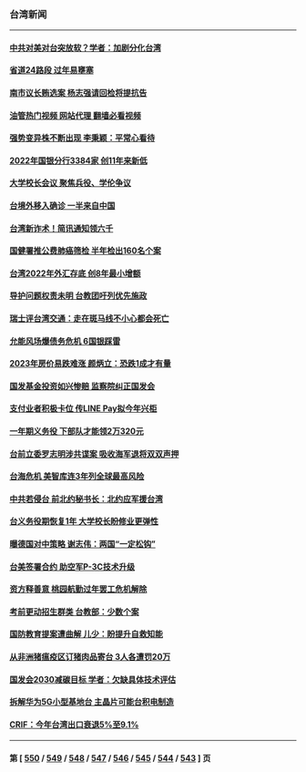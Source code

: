 ### 台湾新闻
---
#### [中共对美对台突放软？学者：加剧分化台湾](../../pages/ncid1349361/n13900191.md?01060445) 
#### [省道24路段 过年易壅塞](../../pages/ncid1349361/n13900116.md?01060445) 
#### [南市议长贿选案 杨志强请回检将提抗告](../../pages/ncid1349361/n13900146.md?01060445) 
#### [油管热门视频 网站代理 翻墙必看视频](http://138.2.39.72:81/youtube.html?epic-marker?01060445)
#### [强势变异株不断出现 李秉颖：平常心看待](../../pages/ncid1349361/n13900139.md?01060445) 
#### [2022年国银分行3384家 创11年来新低](../../pages/ncid1349361/n13900138.md?01060445) 
#### [大学校长会议 聚焦兵役、学伦争议](../../pages/ncid1349361/n13900111.md?01060445) 
#### [台境外移入确诊 一半来自中国](../../pages/ncid1349361/n13900142.md?01060445) 
#### [台湾新诈术！简讯通知领六千](../../pages/ncid1349361/n13900137.md?01060445) 
#### [国健署推公费肺癌筛检 半年检出160名个案](../../pages/ncid1349361/n13900147.md?01060445) 
#### [台湾2022年外汇存底 创8年最小增额](../../pages/ncid1349361/n13900076.md?01060445) 
#### [导护问题权责未明 台教团吁列优先施政](../../pages/ncid1349361/n13900122.md?01060445) 
#### [瑞士评台湾交通：走在斑马线不小心都会死亡](../../pages/ncid1349361/n13900124.md?01060445) 
#### [允能风场爆债务危机 6国银踩雷](../../pages/ncid1349361/n13900109.md?01060445) 
#### [2023年房价易跌难涨 颜炳立：恐跌1成才有量](../../pages/ncid1349361/n13900081.md?01060445) 
#### [国发基金投资如兴惨赔 监察院纠正国发会](../../pages/ncid1349361/n13900080.md?01060445) 
#### [支付业者积极卡位 传LINE Pay拟今年兴柜](../../pages/ncid1349361/n13900083.md?01060445) 
#### [一年期义务役 下部队才能领2万320元](../../pages/ncid1349361/n13900055.md?01060445) 
#### [台前立委罗志明涉共谍案 吸收海军退将双双声押](../../pages/ncid1349361/n13900037.md?01060445) 
#### [台海危机 美智库连3年列全球最高风险](../../pages/ncid1349361/n13900008.md?01060445) 
#### [中共若侵台 前北约秘书长：北约应军援台湾](../../pages/ncid1349361/n13900016.md?01060445) 
#### [台义务役期恢复1年 大学校长盼修业更弹性](../../pages/ncid1349361/n13899990.md?01060445) 
#### [曝德国对中策略 谢志伟：两国“一定松钩”](../../pages/ncid1349361/n13899985.md?01060445) 
#### [台美签署合约 助空军P-3C技术升级](../../pages/ncid1349361/n13899983.md?01060445) 
#### [资方释善意 桃园航勤过年罢工危机解除](../../pages/ncid1349361/n13899378.md?01060445) 
#### [考前更动招生群类 台教部：少数个案](../../pages/ncid1349361/n13899374.md?01060445) 
#### [国防教育提案遭曲解 儿少：盼提升自救知能](../../pages/ncid1349361/n13899376.md?01060445) 
#### [从非洲猪瘟疫区订猪肉品寄台 3人各遭罚20万](../../pages/ncid1349361/n13899381.md?01060445) 
#### [国发会2030减碳目标 学者：欠缺具体技术评估](../../pages/ncid1349361/n13899339.md?01060445) 
#### [拆解华为5G小型基地台 主晶片可能台积电制造](../../pages/ncid1349361/n13899337.md?01060445) 
#### [CRIF：今年台湾出口衰退5%至9.1%](../../pages/ncid1349361/n13899308.md?01060445) 

---
#### 第 [ [550](./550.md?01060445) / [549](./549.md?01060445) / [548](./548.md?01060445) / [547](./547.md?01060445) / [546](./546.md?01060445) / [545](./545.md?01060445) / [544](./544.md?01060445) / [543](./543.md?01060445) ] 页
